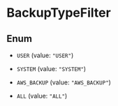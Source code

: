 

# BackupTypeFilter

## Enum


* `USER` (value: `"USER"`)

* `SYSTEM` (value: `"SYSTEM"`)

* `AWS_BACKUP` (value: `"AWS_BACKUP"`)

* `ALL` (value: `"ALL"`)



